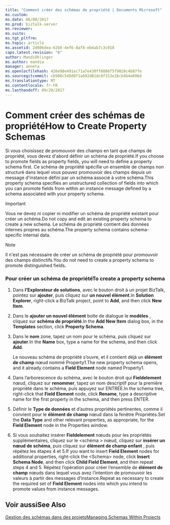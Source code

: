 ```yaml
---
title: "Comment créer des schémas de propriété | Documents Microsoft"
ms.custom: 
ms.date: 06/08/2017
ms.prod: biztalk-server
ms.reviewer: 
ms.suite: 
ms.tgt_pltfrm: 
ms.topic: article
ms.assetid: 24086dea-62b8-4ef6-8af8-eb4ab7c3c018
caps.latest.revision: "6"
author: MandiOhlinger
ms.author: mandia
manager: anneta
ms.openlocfilehash: 426e98e491ec71a7e430ff6886f5f9820c4b87fe
ms.sourcegitcommit: cb908c540d8f1a692d01dc8f313e16cb4b4e696d
ms.translationtype: MT
ms.contentlocale: fr-FR
ms.lasthandoff: 09/20/2017
---
```

# <a name="how-to-create-property-schemas"></a><span data-ttu-id="41916-102">Comment créer des schémas de propriété</span><span class="sxs-lookup"><span data-stu-id="41916-102">How to Create Property Schemas</span></span>
<span data-ttu-id="41916-103">Si vous choisissez de promouvoir des champs en tant que champs de propriété, vous devez d'abord définir un schéma de propriété.</span><span class="sxs-lookup"><span data-stu-id="41916-103">If you choose to promote fields as property fields, you will need to define a property schema first.</span></span> <span data-ttu-id="41916-104">Ce schéma de propriété spécifie un ensemble de champs non structuré dans lequel vous pouvez promouvoir des champs depuis un message d'instance défini par un schéma associé à votre schéma.</span><span class="sxs-lookup"><span data-stu-id="41916-104">This property schema specifies an unstructured collection of fields into which you can promote fields from within an instance message defined by a schema associated with your property schema.</span></span>  
  
> [!IMPORTANT]
>  <span data-ttu-id="41916-105">Vous ne devez ni copier ni modifier un schéma de propriété existant pour créer un schéma.</span><span class="sxs-lookup"><span data-stu-id="41916-105">Do not copy and edit an existing property schema to create a new schema.</span></span> <span data-ttu-id="41916-106">Le schéma de propriété contient des données internes propres au schéma.</span><span class="sxs-lookup"><span data-stu-id="41916-106">The property schema contains schema-specific internal data.</span></span>  
  
> [!NOTE]
>  <span data-ttu-id="41916-107">Il n'est pas nécessaire de créer un schéma de propriété pour promouvoir des champs distinctifs.</span><span class="sxs-lookup"><span data-stu-id="41916-107">You do not need to create a property schema to promote distinguished fields.</span></span>  
  
### <a name="to-create-a-property-schema"></a><span data-ttu-id="41916-108">Pour créer un schéma de propriété</span><span class="sxs-lookup"><span data-stu-id="41916-108">To create a property schema</span></span>  
  
1.  <span data-ttu-id="41916-109">Dans **l’Explorateur de solutions**, avec le bouton droit à un projet BizTalk, pointez sur **ajouter**, puis cliquez sur **un nouvel élément**.</span><span class="sxs-lookup"><span data-stu-id="41916-109">In **Solution Explorer**, right-click a BizTalk project, point to **Add**, and then click **New Item**.</span></span>  
  
2.  <span data-ttu-id="41916-110">Dans le **ajouter un nouvel élément** boîte de dialogue le **modèles** , cliquez sur **schéma de propriété**.</span><span class="sxs-lookup"><span data-stu-id="41916-110">In the **Add New Item** dialog box, in the **Templates** section, click **Property Schema**.</span></span>  
  
3.  <span data-ttu-id="41916-111">Dans le **nom** zone, tapez un nom pour le schéma, puis cliquez sur **ajouter**.</span><span class="sxs-lookup"><span data-stu-id="41916-111">In the **Name** box, type a name for the schema, and then click **Add**.</span></span>  
  
     <span data-ttu-id="41916-112">Le nouveau schéma de propriété s’ouvre, et il contient déjà un **élément de champ** nœud nommé Property1.</span><span class="sxs-lookup"><span data-stu-id="41916-112">The new property schema opens, and it already contains a **Field Element** node named Property1.</span></span>  
  
4.  <span data-ttu-id="41916-113">Dans l’arborescence du schéma, avec le bouton droit qui **Fieldelement** nœud, cliquez sur **renommer**, tapez un nom descriptif pour la première propriété dans le schéma, puis appuyez sur ENTRÉE.</span><span class="sxs-lookup"><span data-stu-id="41916-113">In the schema tree, right-click that **Field Element** node, click **Rename**, type a descriptive name for the first property in the schema, and then press ENTER.</span></span>  
  
5.  <span data-ttu-id="41916-114">Définir le **Type de données** et d’autres propriétés pertinentes, comme il convient pour le **élément de champ** nœud dans la fenêtre Propriétés.</span><span class="sxs-lookup"><span data-stu-id="41916-114">Set the **Data Type** and other relevant properties, as appropriate, for the **Field Element** node in the Properties window.</span></span>  
  
6.  <span data-ttu-id="41916-115">Si vous souhaitez insérer **Fieldelement** nœuds pour les propriétés supplémentaires, cliquez sur le \<schéma > nœud, cliquez sur **insérer un nœud de schéma**, puis cliquez sur **élément de champ enfant** , puis répétez les étapes 4 et 5.</span><span class="sxs-lookup"><span data-stu-id="41916-115">If you want to insert **Field Element** nodes for additional properties, right-click the \<Schema> node, click **Insert Schema Node**, and then click **Child Field Element**, and then repeat steps 4 and 5.</span></span> <span data-ttu-id="41916-116">Répétez l’opération pour créer l’ensemble de **élément de champ** nœuds dans lequel vous avez l’intention de promouvoir les valeurs à partir des messages d’instance.</span><span class="sxs-lookup"><span data-stu-id="41916-116">Repeat as necessary to create the required set of **Field Element** nodes into which you intend to promote values from instance messages.</span></span>  
  
## <a name="see-also"></a><span data-ttu-id="41916-117">Voir aussi</span><span class="sxs-lookup"><span data-stu-id="41916-117">See Also</span></span>  
 [<span data-ttu-id="41916-118">Gestion des schémas dans des projets</span><span class="sxs-lookup"><span data-stu-id="41916-118">Managing Schemas Within Projects</span></span>](../core/managing-schemas-within-projects.md)